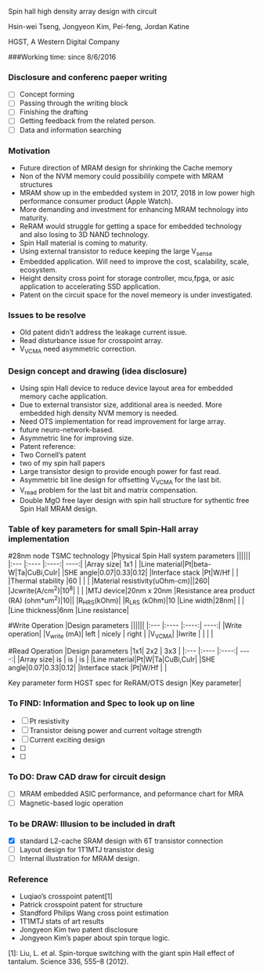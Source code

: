 Spin hall high density array design with circuit

Hsin-wei Tseng, Jongyeon Kim, Pei-feng, Jordan Katine

HGST, A Western Digital Company

###Working time: since 8/6/2016


### Disclosure and conferenc paeper writing 
- [ ] Concept forming
- [ ] Passing through the writing block
- [ ] Finishing the drafting
- [ ] Getting feedback from the related person. 
- [ ] Data and information searching

### Motivation
* Future direction of MRAM design for shrinking the Cache memory
* Non of the NVM memory could possibilily compete with MRAM structures
* MRAM show up in the embedded system in 2017, 2018 in low power high performance consumer product (Apple Watch).
* More demanding and investment for enhancing MRAM technology into maturity. 
* ReRAM would struggle for getting a space for embedded technology and also losing to 3D NAND technology. 
* Spin Hall material is coming to maturity.
* Using external transistor to reduce keeping the large V<sub>sense</sub>
* Embedded application. Will need to improve the cost, scalability, scale, ecosystem. 
* Height density cross point for storage controller, mcu,fpga, or asic application to accelerating SSD application. 
* Patent on the circuit space for the novel memeory is under investigated. 

### Issues to be resolve
* Old patent didn’t address the leakage current issue.
* Read disturbance issue for crosspoint array.
* V<sub>VCMA</sub> need asymmetric correction.

### Design concept and drawing (idea disclosure)
* Using spin Hall device to reduce device layout area for embedded memory cache application. 
* Due to external transistor size, additional area is needed. More  embedded high density NVM memory is needed. 
* Need OTS implementation for read improvement for large array. 
* future neuro-network-based. 
* Asymmetric line for improving size.
* Patent reference:
* Two Cornell’s patent
* two of my spin hall papers
* Large transistor design to provide enough power for fast read.
* Asymmetric bit line design for offsetting V<sub>VCMA</sub> for the last bit.
* V<sub>read</sub> problem for the last bit and matrix compensation.
* Double MgO free layer design with spin hall structure for sythentic  free Spin Hall MRAM design.	



### Table of key parameters for small Spin-Hall array implementation

#28nm node TSMC technology
|Physical Spin Hall system parameters |||||| 
|:--- |:---- |:----:| ----:|
|Array size| 1x1 |
|Line material|Pt|beta-W|Ta|CuBi,CuIr|
|SHE angle|0.07|0.33|0.12|
|Interface stack |Pt|W/Hf | |
|Thermal stability |60 | | |
|Material resistivity(uOhm-cm)||260|
|Jcwrite(A/cm<sup>2</sup>)|10<sup>8</sup>| | |
|MTJ device|20nm x 20nm
|Resistance area product (RA) (ohm*um<sup>2</sup>)|10||
|R<sub>HRS</sub>(kOhm)|
|R<sub>LRS</sub> (kOhm)|10
|Line width|28nm| | |
|Line thickness|6nm
|Line resistance|

#Write Operation
|Design parameters |||||| 
|:--- |:---- |:----:| ----:|
|Write operation|
|V<sub>write</sub> (mA)| left | nicely | right  |
|V<sub>VCMA</sub>|
|Iwrite | | | |

#Read Operation
|Design parameters |1x1| 2x2 | 3x3  | 
|:--- |:---- |:----:| ----:|
|Array size| is | is | is  |
|Line material|Pt|W|Ta|CuBi,CuIr|
|SHE angle|0.07|0.33|0.12|
|Interface stack |Pt|W/Hf | |


Key parameter form HGST spec for ReRAM/OTS design
|Key parameter|


###	To FIND: Information and Spec to look up on line
- [ ] Pt resistivity
- [ ] Transistor deisng power and current voltage strength
- [ ] Current exciting design
- [ ] 
- [ ] 

### To DO: Draw CAD draw for circuit design
- [ ]  MRAM embedded ASIC performance, and peformance chart for MRA
- [ ]  Magnetic-based logic operation

### To be DRAW: Illusion to be included in draft
- [X] standard L2-cache SRAM design with 6T transistor connection
- [ ] Layout design for 1T1MTJ transistor desig
- [ ] Internal illustration for MRAM design.

### Reference
* Luqiao’s crosspoint patent[1]
* Patrick crosspoint patent for structure
* Standford Philips Wang cross point estimation
* 1T1MTJ stats of art results
* Jongyeon Kim two patent disclosure
* Jongyeon Kim’s paper about spin torque logic.

[1]: Liu, L. et al. Spin-torque switching with the giant spin Hall effect of tantalum. Science 336, 555–8 (2012).